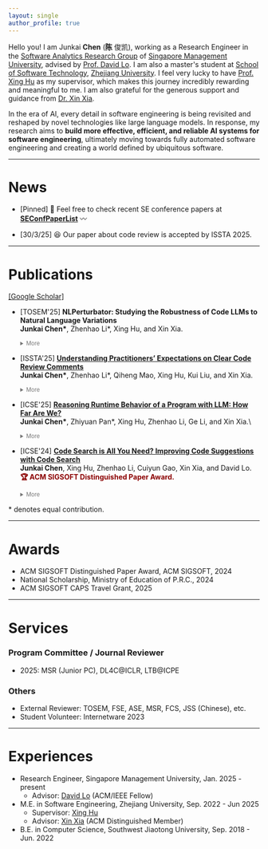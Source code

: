 ```yaml
---
layout: single
author_profile: true
---
```

Hello you! I am Junkai **Chen** (**陈** 俊凯), working as a Research Engineer in the [Software Analytics Research Group](https://soarsmu.github.io/) of [Singapore Management University](https://www.smu.edu.sg/), advised by [Prof. David Lo](http://www.mysmu.edu/faculty/davidlo/). I am also a master's student at [School of Software Technology](http://www.cst.zju.edu.cn/cstenglish/main.htm), [Zhejiang University](https://www.zju.edu.cn/english). I feel very lucky to have [Prof. Xing Hu](https://xing-hu.github.io/) as my supervisor, which makes this journey incredibly rewarding and meaningful to me. I am also grateful for the generous support and guidance from [Dr. Xin Xia](https://xin-xia.github.io/).

In the era of AI, every detail in software engineering is being revisited and reshaped by novel technologies like large language models. In response, my research aims to **build more effective, efficient, and reliable AI systems for software engineering**, ultimately moving towards fully automated software engineering and creating a world defined by ubiquitous software.


***

# News

- \[Pinned\] 🤗 Feel free to check recent SE conference papers at [**SEConfPaperList**](https://github.com/iCSawyer/SEConfPaperList) 〰️

- \[30/3/25\] 😆 Our paper about code review is accepted by ISSTA 2025.


***

# Publications
<!-- Please refer to [Google Scholar](https://scholar.google.com/citations?user=vm05-t0AAAAJ&hl=zh-CN) for the full list. -->
[[Google Scholar]](https://scholar.google.com/citations?user=vm05-t0AAAAJ&hl=zh-CN)

- [TOSEM\'25] **NLPerturbator: Studying the Robustness of Code LLMs to Natural Language Variations**\
**Junkai Chen\***, Zhenhao Li\*, Xing Hu, and Xin Xia.
  <details style="font-size: 0.7rem; color: #777;">
    <summary>More</summary>
    TLDR: Test robustness of llms by perturbations. <br/>
    PDF and Code: TBA
    <!-- 📄 <a href="https://arxiv.org/pdf/2410.06515" target="_blank">PDF</a>  
    | 💻 <a href="https://github.com/iCSawyer/ClearCRC" target="_blank">Code</a> -->
  </details>

- [ISSTA\'25] [**Understanding Practitioners’ Expectations on Clear Code Review Comments**](https://arxiv.org/pdf/2410.06515) \
**Junkai Chen\***, Zhenhao Li\*, Qiheng Mao, Xing Hu, Kui Liu, and Xin Xia.
  <details style="font-size: 0.7rem; color: #777;">
    <summary>More</summary>
    TLDR: Investigate what constitutes clear code review comments. <br />
    📄 <a href="https://arxiv.org/pdf/2410.06515" target="_blank">PDF</a>  
    | 💻 <a href="https://github.com/iCSawyer/ClearCRC" target="_blank">Code</a>
  </details>

- [ICSE\'25] [**Reasoning Runtime Behavior of a Program with LLM: How Far Are We?**](https://arxiv.org/pdf/2403.16437.pdf) \
**Junkai Chen\***, Zhiyuan Pan\*, Xing Hu, Zhenhao Li, Ge Li, and Xin Xia.\
  <details style="font-size: 0.7rem; color: #777;">
    <summary>More</summary>
    TLDR: Check if LLMs can reason intermediate runtime information of code. <br />
    📄 <a href="https://arxiv.org/pdf/2403.16437.pdf" target="_blank">PDF</a>  
    | 💻 <a href="https://github.com/r-eval/r-eval.github.io" target="_blank">Code</a>
  </details>


- [ICSE\'24] [**Code Search is All You Need? Improving Code Suggestions with Code Search**](https://ginolzh.github.io/papers/ICSE2024_Code_Suggestion.pdf) \
**Junkai Chen**, Xing Hu, Zhenhao Li, Cuiyun Gao, Xin Xia, and David Lo.\
<span style="color: darkred; font-weight: bold;">🏆 ACM SIGSOFT Distinguished Paper Award.</span>
  <details style="font-size: 0.7rem; color: #777;">
    <summary>More</summary>
    TLDR: Combine different code search methods with code suggestions. <br />
    📄 <a href="https://ginolzh.github.io/papers/ICSE2024_Code_Suggestion.pdf" target="_blank">PDF</a>  
    | 💻 <a href="https://github.com/iCSawyer/CodeSuggestion" target="_blank">Code</a>
  </details>


\* denotes equal contribution.

***


# Awards
- ACM SIGSOFT Distinguished Paper Award, ACM SIGSOFT, 2024
- National Scholarship, Ministry of Education of P.R.C., 2024
- ACM SIGSOFT CAPS Travel Grant, 2025

***

# Services
### Program Committee / Journal Reviewer
- 2025: MSR (Junior PC), DL4C@ICLR, LTB@ICPE

### Others
- External Reviewer: TOSEM, FSE, ASE, MSR, FCS, JSS (Chinese), etc.
- Student Volunteer: Internetware 2023

***

# Experiences
- Research Engineer, Singapore Management University, Jan. 2025 - present
    - Advisor: [David Lo](https://scholar.google.com/citations?hl=en&user=Ra4bt-oAAAAJ&view_op=list_works&citft=1&email_for_op=746523358%40qq.com&gmla=AJsN-F5z4AxmsLXBbMoKA2jO2lDgIWpg65Mw_KzLpsWCfIBHj15dWi8Jh6yf3SHbhzN_FiYntwP1-z8Z34AixOqghekuM793HBxrMxTtJDSzX9vxUEdZ66x_G_Zn6d9-lMIwNScx0s3lEAU-tae4EDZw2MrezTiFZImJ7aGuDgm37mA8rPjKCq9BJUDXywmQsFsnCL42S5bVuTjAkKROA1SIL-NFU8_cZkJ3IoyeqyUFDMUXWGv0w3c) (ACM/IEEE Fellow)
- M.E. in Software Engineering, Zhejiang University, Sep. 2022 - Jun 2025
    - Supervisor: [Xing Hu](https://xing-hu.github.io/)
    - Advisor: [Xin Xia](https://xin-xia.github.io/) (ACM Distinguished Member)
- B.E. in Computer Science, Southwest Jiaotong University, Sep. 2018 - Jun. 2022